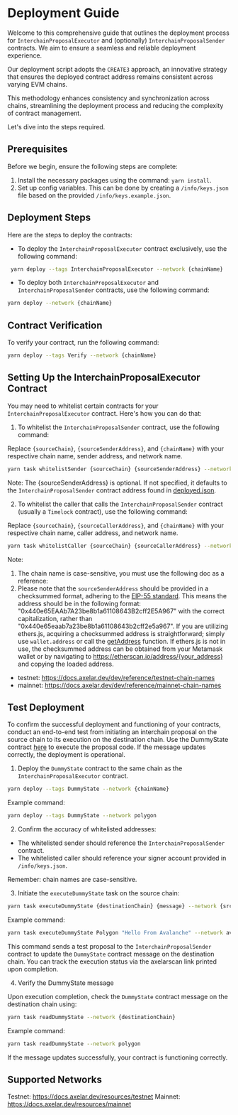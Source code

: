 # Deployment Guide

Welcome to this comprehensive guide that outlines the deployment process for `InterchainProposalExecutor` and (optionally) `InterchainProposalSender` contracts. We aim to ensure a seamless and reliable deployment experience.

Our deployment script adopts the `CREATE3` approach, an innovative strategy that ensures the deployed contract address remains consistent across varying EVM chains.

This methodology enhances consistency and synchronization across chains, streamlining the deployment process and reducing the complexity of contract management.

Let's dive into the steps required.

## Prerequisites

Before we begin, ensure the following steps are complete:

1. Install the necessary packages using the command: `yarn install`.
2. Set up config variables. This can be done by creating a `/info/keys.json` file based on the provided `/info/keys.example.json`.

## Deployment Steps

Here are the steps to deploy the contracts:

- To deploy the `InterchainProposalExecutor` contract exclusively, use the following command:

```bash
 yarn deploy --tags InterchainProposalExecutor --network {chainName}
```

- To deploy both `InterchainProposalExecutor` and `InterchainProposalSender` contracts, use the following command:

```bash
yarn deploy --network {chainName}
```

## Contract Verification

To verify your contract, run the following command:

```bash
yarn deploy --tags Verify --network {chainName}
```

## Setting Up the InterchainProposalExecutor Contract

You may need to whitelist certain contracts for your `InterchainProposalExecutor` contract. Here's how you can do that:

1. To whitelist the `InterchainProposalSender` contract, use the following command:

Replace `{sourceChain}`, `{sourceSenderAddress}`, and `{chainName}` with your respective chain name, sender address, and network name.

```bash
yarn task whitelistSender {sourceChain} {sourceSenderAddress} --network {chainName}
```

Note: The {sourceSenderAddress} is optional. If not specified, it defaults to the `InterchainProposalSender` contract address found in [deployed.json](../deployed.json).

2. To whitelist the caller that calls the `InterchainProposalSender` contract (usually a `Timelock` contract), use the following command:

Replace `{sourceChain}`, `{sourceCallerAddress}`, and `{chainName}` with your respective chain name, caller address, and network name.

```bash
yarn task whitelistCaller {sourceChain} {sourceCallerAddress} --network {chainName}
```

Note:

1. The chain name is case-sensitive, you must use the following doc as a reference:
2. Please note that the `sourceSenderAddress` should be provided in a checksummed format, adhering to the [EIP-55 standard](https://eips.ethereum.org/EIPS/eip-55). This means the address should be in the following format: "0x440e65EAAb7A23be8b1a61108643B2cff2E5A967" with the correct capitalization, rather than "0x440e65eaab7a23be8b1a61108643b2cff2e5a967". If you are utilizing ethers.js, acquiring a checksummed address is straightforward; simply use `wallet.address` or call the [getAddress](https://docs.ethers.org/v5/api/utils/address/#utils-getAddress) function. If ethers.js is not in use, the checksummed address can be obtained from your Metamask wallet or by navigating to https://etherscan.io/address/{your_address} and copying the loaded address.

- testnet: https://docs.axelar.dev/dev/reference/testnet-chain-names
- mainnet: https://docs.axelar.dev/dev/reference/mainnet-chain-names

## Test Deployment

To confirm the successful deployment and functioning of your contracts, conduct an end-to-end test from initiating an interchain proposal on the source chain to its execution on the destination chain. Use the DummyState contract [here](../contracts/test/DummyState.sol) to execute the proposal code. If the message updates correctly, the deployment is operational.

1. Deploy the `DummyState` contract to the same chain as the `InterchainProposalExecutor` contract.

```bash
yarn deploy --tags DummyState --network {chainName}
```

Example command:

```bash
yarn deploy --tags DummyState --network polygon
```

2. Confirm the accuracy of whitelisted addresses:

- The whitelisted sender should reference the `InterchainProposalSender` contract.
- The whitelisted caller should reference your signer account provided in `/info/keys.json`.

Remember: chain names are case-sensitive.

3. Initiate the `executeDummyState` task on the source chain:

```bash
yarn task executeDummyState {destinationChain} {message} --network {srcChainName}
```

Example command:

```bash
yarn task executeDummyState Polygon "Hello From Avalanche" --network avalanche
```

This command sends a test proposal to the `InterchainProposalSender` contract to update the `DummyState` contract message on the destination chain. You can track the execution status via the axelarscan link printed upon completion.

4. Verify the DummyState message

Upon execution completion, check the `DummyState` contract message on the destination chain using:

```bash
yarn task readDummyState --network {destinationChain}
```

Example command:

```bash
yarn task readDummyState --network polygon
```

If the message updates successfully, your contract is functioning correctly.

## Supported Networks

Testnet: https://docs.axelar.dev/resources/testnet
Mainnet: https://docs.axelar.dev/resources/mainnet
